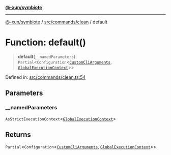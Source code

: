 [**@-xun/symbiote**](../../../../README.md)

***

[@-xun/symbiote](../../../../README.md) / [src/commands/clean](../README.md) / default

# Function: default()

> **default**(`__namedParameters`): `Partial`\<`Configuration`\<[`CustomCliArguments`](../type-aliases/CustomCliArguments.md), [`GlobalExecutionContext`](../../../configure/type-aliases/GlobalExecutionContext.md)\>\>

Defined in: [src/commands/clean.ts:54](https://github.com/Xunnamius/symbiote/blob/beb889fb40f0cd320367d5f94d02e29b1efb13ab/src/commands/clean.ts#L54)

## Parameters

### \_\_namedParameters

`AsStrictExecutionContext`\<[`GlobalExecutionContext`](../../../configure/type-aliases/GlobalExecutionContext.md)\>

## Returns

`Partial`\<`Configuration`\<[`CustomCliArguments`](../type-aliases/CustomCliArguments.md), [`GlobalExecutionContext`](../../../configure/type-aliases/GlobalExecutionContext.md)\>\>
